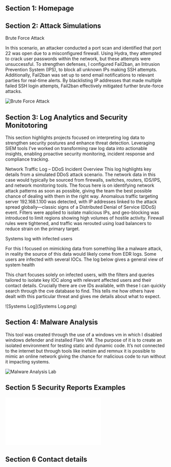 ## Section 1: Homepage

## Section 2: Attack Simulations

Brute Force Attack

In this scenario, an attacker conducted a port scan and identified that port 22 was open due to a misconfigured firewall. Using Hydra, they attempted to crack user passwords within the network, but these attempts were unsuccessful. To strengthen defenses, I configured Fail2ban, an Intrusion Prevention System (IPS), to block all unknown IPs making SSH attempts. Additionally, Fail2ban was set up to send email notifications to relevant parties for real-time alerts. By blacklisting IP addresses that made multiple failed SSH login attempts, Fail2ban effectively mitigated further brute-force attacks.

![Brute Force Attack](Brute-Force-Attack.png)




## Section 3: Log Analytics and Security Monitotoring

This section highlights projects focused on interpreting log data to strengthen security postures and enhance threat detection. Leveraging SIEM tools I’ve worked on transforming raw log data into actionable insights, enabling proactive security monitoring, incident response and compliance tracking.

Network Traffic Log – DDoS Incident Overview
This log highlights key details from a simulated DDoS attack scenario. The network data in this case would typically be sourced from firewalls, switches, routers, IDS/IPS, and network monitoring tools. The focus here is on identifying network attack patterns as soon as possible, giving the team the best possible chance of dealing with them in the right way.
Anomalous traffic targeting server 192.168.1.100 was detected, with IP addresses linked to the attack spread globally—classic signs of a Distributed Denial of Service (DDoS) event. Filters were applied to isolate malicious IPs, and geo-blocking was introduced to limit regions showing high volumes of hostile activity. Firewall rules were tightened, and traffic was rerouted using load balancers to reduce strain on the primary target.


Systems log with infected users

For this I focused on mimicking data from something like a malware attack, in reality the source of this data would likely come from EDR logs. Some users are infected with several IOCs. The log below gives a general view of system health


This chart focuses solely on infected users, with the filters and queries tailored to isolate key IOC along with relevant affected users and their contact details. Crucially there are cve IDs available, with these I can quickly search through the cve database to find. This tells me how others have dealt with this particular threat and gives me details about what to expect.


![Systems Log](Systems Log.png)




## Section 4: Malware Analysis


This tool was created through the use of a windows vm in which I disabled windows defender and installed Flare VM. The purpose of it is to create an isolated environment for testing static and dynamic code. It’s not connected to the internet but through tools like inetsim and remnux it is possible to mimic an online network giving the chance for malicious code to run without it impacting systems. 


![Malware Analysis Lab](Malware-Analysis-Labe.png)


## Section 5 Security Reports Examples
![Incident Report example](Incident%20Report.pdf)



## Section 6 Contact details
